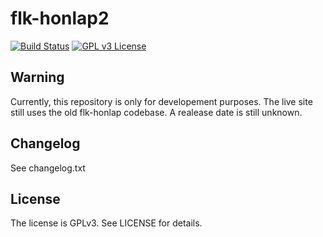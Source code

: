 # flk-honlap2
[![Build Status](https://travis-ci.org/fertorakosi-loveszklub/flk-honlap2.svg?branch=master)](https://travis-ci.org/fertorakosi-loveszklub/flk-honlap2) [![GPL v3 License](https://img.shields.io/badge/License-GPLv3-yellow.svg)](https://github.com/fertorakosi-loveszklub/flk-honlap2/blob/master/LICENSE)

## Warning
Currently, this repository is only for developement purposes. The live site still uses the old flk-honlap codebase. A realease date is still unknown.

## Changelog
See changelog.txt

## License
The license is GPLv3. See LICENSE for details.
